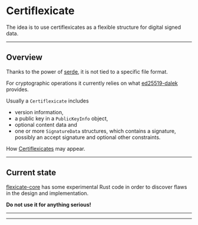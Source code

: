 # Certiflexicate

The idea is to use certiflexicates as a flexible structure
for digital signed data.

---

## Overview

Thanks to the power of [serde](https://serde.rs), it is not tied to a
specific file format.

For cryptographic operations it currently relies on what
[ed25519-dalek](https://github.com/dalek-cryptography/curve25519-dalek)
provides.


Usually a `Certiflexicate` includes

  * version information,
  * a public key in a `PublicKeyInfo` object,
  * optional content data and
  * one or more `SignatureData` structures, which contains a signature,
    possibly an accept signature and optional other constraints.

How [Certiflexicates](./certiflexicates) may appear.
    
---

## Current state

[flexicate-core](./crates/flexicate-core) has some experimental
Rust code in order to discover flaws in the design and implementation.

**Do not use it for anything serious!**

---
---
